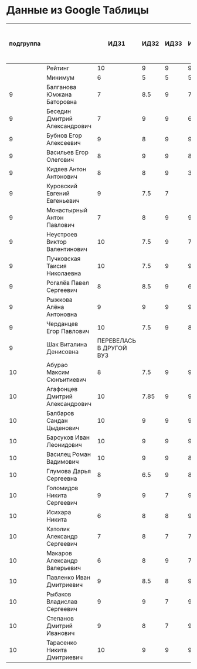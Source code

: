 # Данные из Google Таблицы

| подгруппа |  | ИДЗ1 | ИДЗ2 | ИДЗ3 | ИДЗ4 | ИДЗ5 | ИДЗ | КР 1 | КР 2 | Коллоквиум | 21.09 | 28.09 | 07.10 | 12.10 | 19.10 | 26.10 | 02.11 | 09.11 | 16.11 | 23.11 | 30.11 | 07.12 | 14.12 | 21.12 | 11.01 | 18.01 | 25.01 | Доп. баллы (работа на паре) | Посещения | Конспект | Сумма баллов | Итоговая оценка |
| --- | --- | --- | --- | --- | --- | --- | --- | --- | --- | --- | --- | --- | --- | --- | --- | --- | --- | --- | --- | --- | --- | --- | --- | --- | --- | --- | --- | --- | --- | --- | --- | --- |
|  | Рейтинг | 10 | 9 | 9 | 9 | 9 | 46 | 8 | 8 | 15 |  |  |  |  |  |  |  |  |  |  |  |  |  |  |  |  |  | 9 | 9 | 5 |  |  |
|  | Минимум | 6 | 5 | 5 | 5 | 5 | 26 | 6 | 6 | 10 |  |  |  |  |  |  |  |  |  |  |  |  |  |  |  |  |  | 4 | 6 | 3 |  |  |
| 9 | Балганова Юмжана Баторовна | 7 | 8.5 | 9 | 7 | 9 | 40.5 | 7.8 | 6 | 13 | 1 | 2 | 1 | 2 | 1 | 2 | 1 | 2 | 1 | 2 | 1 | 2 | 1 | 2 | 1 | 2 | 1 | 5 | 9 | 5 | 86.3 | отлично |
| 9 | Беседин Дмитрий Александрович | 7 | 9 | 9 | 6.5 | 7.5 | 39 | 6.5 | 7.5 | 11 | 1 | 2 | 0 | 2 | 1 | 2 | 1 | 2 | 0 | 2 | 1 | 2 | 1 | 2 | 0 |  |  | 4 | 6.84 |  | 74.84 | удовлетворительно |
| 9 | Бубнов Егор Алексеевич | 9 | 8 | 9 | 9 | 7 | 42 | 6 | 6 | 10 | 1 | 2 | 1 | 2 | 1 | 2 | 1 | 2 | 1 | 2 | 1 | 2 | 1 | 2 | 1 | 2 | 1 | 4 | 9 | 5 | 82 | хорошо |
| 9 | Васильев Егор Олегович | 8 | 9 | 9 | 8 | 8 | 42 | 6.8 | 6 | 14 | 1 | 2 | 1 | 2 | 1 | 2 | 1 | 2 | 1 | 2 | 1 | 2 | 1 | 2 | 1 | 2 | 1 | 3.3 | 9 | 4 | 85.1 | хорошо |
| 9 | Кидяев Антон Антонович | 8 | 8 | 9 | 3 | 9 | 37 | 6.25 | 6 | 10 | 1 | 2 | 1 | 2 | 1 | 2 | 1 | 2 | 1 | 2 | 1 | 2 | 1 | 2 | 1 |  |  | 4 | 7.92 |  | 71.17 | удовлетворительно |
| 9 | Куровский Евгений Евгеньевич | 9 | 7.5 | 7 |  |  | 23.5 | 6.55 | 6 | 10 | 1 | 2 | 1 | 2 | 1 | 2 | 1 | 2 | 0 | 2 | 0 | 2 | 0 | 0 | 1 | 2 |  | 4 | 6.84 | 3 | 59.89 | неудовлетворительно |
| 9 | Монастырный Антон Павлович | 7 | 8 | 9 | 9 | 9 | 42 | 8 | 7.5 | 10 | 1 | 2 | 1 | 2 | 1 | 2 | 1 | 2 | 1 | 2 | 1 | 2 | 1 | 2 | 1 |  |  | 6.6 | 7.92 | 4 | 86.02 | отлично |
| 9 | Неустроев Виктор Валентинович | 10 | 7.5 | 9 | 7.5 | 7 | 41 | 8 | 6 | 15 | 1 | 2 | 1 | 2 | 1 | 2 | 1 | 2 | 1 | 2 | 1 | 2 | 1 | 0 | 1 | 2 | 1 | 4 | 8.28 | 5 | 87.28 | отлично |
| 9 | Пучковская Таисия Николаевна | 10 | 7.5 | 9 | 9 | 9 | 44.5 | 7.25 | 6 | 15 | 1 | 2 | 1 | 2 | 1 | 2 | 1 | 2 | 1 | 2 | 1 | 2 | 1 | 2 | 1 | 2 | 1 | 4 | 9 | 5 | 90.75 | отлично |
| 9 | Рогалёв Павел Сергеевич | 8 | 8.5 | 9 | 6.5 |  | 32 | 6 | 4 | 10 | 1 | 2 | 1 | 2 | 1 | 2 | 1 | 2 | 1 | 2 | 1 | 2 | 1 | 0 | 0 | 2 |  | 4 | 7.56 |  | 63.56 | удовлетворительно |
| 9 | Рыжкова Алёна Антоновна | 9 | 9 | 9 | 9 | 9 | 45 | 7.6 | 6 | 15 | 1 | 2 | 1 | 2 | 1 | 2 | 1 | 2 | 1 | 2 | 1 | 2 | 1 | 2 | 1 | 2 | 1 | 4 | 9 | 5 | 91.6 | отлично |
| 9 | Черданцев Егор Павлович | 10 | 7.5 | 9 | 8 | 8 | 42.5 | 7.5 | 8 | 15 | 1 | 2 | 1 | 2 | 1 | 2 | 1 | 2 | 1 | 2 | 1 | 2 | 1 | 2 | 1 | 2 | 1 | 9 | 9 | 5 | 96 | отлично |
| 9 | Шак Виталина Денисовна | ПЕРЕВЕЛАСЬ В ДРУГОЙ ВУЗ |  |  |  |  |  |  |  |  |  |  |  |  |  |  |  |  |  |  |  |  |  |  |  |  |  |  |  |  |  | неудовлетворительно |
| 10 | Абурао Максим Сюнъитиевич | 8 | 7.5 | 9 | 9 | 7 | 40.5 | 6 | 8 | 14 | 2 | 1 | 2 | 1 | 2 | 1 | 2 | 1 | 2 | 1 | 2 | 1 | 2 | 1 | 2 | 1 | 2 | 6 | 9.36 | 5 | 88.86 | отлично |
| 10 | Агафонцев Дмитрий Александрович | 10 | 7.85 | 9 | 9 | 9 | 44.85 | 7.6 | 7 | 14.7 | 2 | 1 | 2 | 1 | 2 | 1 | 2 | 1 | 2 | 1 | 2 | 1 | 2 | 1 | 2 |  |  | 4 | 8.28 | 5 | 91.43 | отлично |
| 10 | Балбаров Сандан Цыденович | 10 | 9 | 9 | 9 |  | 37 | 7.6 |  |  | 2 | 1 | 2 | 1 | Б | Б | 2 | 1 | 2 | Б | Б | Б | Б | Б | Б |  |  | 1.3 | 3.96 |  | 49.86 | неудовлетворительно |
| 10 | Барсуков Иван Леонидович | 10 | 9 | 9 | 9 | 9 | 46 | 8 | 7 | 14.9 | 2 | 1 | 2 | 1 | 2 | 1 | 2 | 1 | 2 | 1 | 2 | 1 | 2 | 1 | 2 | 1 | 2 | 9 | 9 | 5 | 98.9 | отлично |
| 10 | Василец Роман Вадимович | 10 | 9 | 9 | 8 | 9 | 45 | 7 | 8 | 13.9 | 2 | 1 | 2 | 1 | 2 | 1 | 2 | 1 | 2 | 1 | 2 | 1 | 2 | 1 | 0 |  |  | 4 | 7.56 | 4 | 89.46000000000001 | отлично |
| 10 | Глумова Дарья Сергеевна | 8 | 6.5 | 9 | 8 | 9 | 40.5 | 6 | 5 | 15 | 2 | 1 | 2 | 1 | 2 | 1 | 1 | 1 | 2 | 1 | 2 | 1 | 2 | 1 | 2 | 1 | 2 | 4 | 9 | 5 | 84.5 | хорошо |
| 10 | Голомидов Никита Сергеевич | 9 | 9 | 7 | 9 | 9 | 43 | 6 | 4 | 12 | 2 | 1 | 2 | 1 | 2 | 1 | 2 | 1 | 2 | 1 | 2 | 1 | 2 | 1 | 2 |  |  | 4 | 8.28 |  | 77.28 | хорошо |
| 10 | Исихара Никита | 6 | 8 | 8 | 9 | 6 | 37 | 6.8 | 4 | 11.5 | 2 | 1 | 2 | 1 | 2 | 1 | 2 | 1 | 2 | 1 | 2 | 1 | 2 | 1 | 2 |  |  | 4 | 8.28 | 5 | 76.58 | хорошо |
| 10 | Католик Александр Сергеевич | 7 | 8 | 7 | 7 | 9 | 38 | 6 | 6 | 11.4 | 2 | 1 | 2 | 1 | 2 | 1 | 2 | 1 | 2 | 1 | 2 | 1 | 2 | 1 | 2 |  |  | 4 | 8.28 |  | 73.67999999999999 | удовлетворительно |
| 10 | Макаров Александр Валерьевич | 6 | 8 | 9 | 7 | 9 | 39 | 7.8 | 8 | 12 | 2 | 1 | 2 | 1 | 2 | 1 | 2 | 1 | 2 | 1 | 2 | 1 | 2 | 1 | 0 |  |  | 4.3 | 7.56 |  | 78.66 | хорошо |
| 10 | Павленко Иван Дмитриевич | 9 | 8.5 | 8 | 9 | 9 | 43.5 | 6 | 6 | 11.5 | 2 | 1 | 2 | 1 | 2 | 1 | 2 | 1 | 2 | 1 | 2 | 1 | 2 | 1 | 2 | 1 | 2 | 5 | 9.36 | 5 | 86.36 | отлично |
| 10 | Рыбаков Владислав Сергеевич | 9 | 9 | 7 | 9 | 7.5 | 41.5 | 6.5 | 8 | 14 | 2 | 1 | 2 | 1 | 2 | 1 | 2 | 1 | 2 | 1 | 2 | 1 | 2 | 1 | 2 |  |  | 4 | 8.28 | 5 | 87.28 | отлично |
| 10 | Степанов Дмитрий Иванович | 9 | 8 | 7 | 9 | 9 | 42 | 8 | 8 | 15 | 2 | 1 | 2 | 1 | 2 | 1 | 2 | 1 | 2 | 1 | 2 | 1 | 2 | 1 | 2 |  |  | 4 | 8.28 | 5 | 90.28 | отлично |
| 10 | Тарасенко Никита Дмитриевич | 10 | 9 | 9 | 9 | 8 | 45 | 8 | 7.5 | 14 | 2 | 1 | 2 | 1 | 1 | 2 | 1 | 2 | 1 | 2 | 0 | 2 | 1 | 2 | 1 | 2 | 1 | 4 | 8.64 | 5 | 92.14 | отлично |
